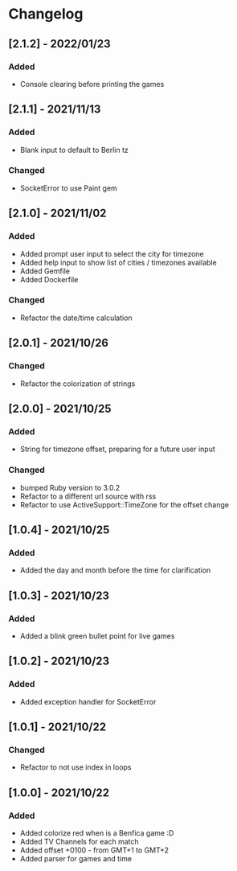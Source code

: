 # Changelog
## [2.1.2] - 2022/01/23
### Added
* Console clearing before printing the games
## [2.1.1] - 2021/11/13
### Added
* Blank input to default to Berlin tz
### Changed
* SocketError to use Paint gem

## [2.1.0] - 2021/11/02
### Added
* Added prompt user input to select the city for timezone
* Added help input to show list of cities / timezones available
* Added Gemfile
* Added Dockerfile
### Changed
* Refactor the date/time calculation

## [2.0.1] - 2021/10/26
### Changed
* Refactor the colorization of strings

## [2.0.0] - 2021/10/25
### Added
* String for timezone offset, preparing for a future user input
### Changed
* bumped Ruby version to 3.0.2
* Refactor to a different url source with rss
* Refactor to use ActiveSupport::TimeZone for the offset change

## [1.0.4] - 2021/10/25
### Added
* Added the day and month before the time for clarification

## [1.0.3] - 2021/10/23
### Added
* Added a blink green bullet point for live games

## [1.0.2] - 2021/10/23
### Added
* Added exception handler for SocketError

## [1.0.1] - 2021/10/22
### Changed
* Refactor to not use index in loops

## [1.0.0] - 2021/10/22
### Added
* Added colorize red when is a Benfica game :D
* Added TV Channels for each match
* Added offset +0100 - from GMT+1 to GMT+2
* Added parser for games and time
